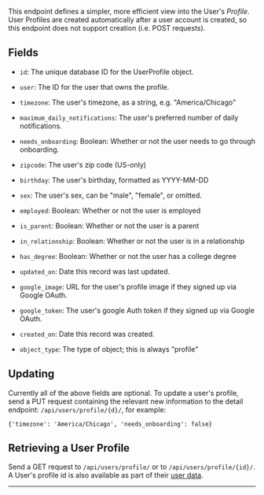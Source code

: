 This endpoint defines a simpler, more efficient view into the User's _Profile_.
User Profiles are created automatically after a user account is created, so
this endpoint does not support creation (i.e. POST requests).

## Fields

- `id`: The unique database ID for the UserProfile object.
- `user`:  The ID for the user that owns the profile.
- `timezone`: The user's timezone, as a string, e.g. "America/Chicago"
- `maximum_daily_notifications`: The user's preferred number of daily notifications.
- `needs_onboarding`: Boolean: Whether or not the user needs to go through onboarding.
- `zipcode`: The user's zip code (US-only)
- `birthday`: The user's birthday, formatted as YYYY-MM-DD
- `sex`: The user's sex, can be "male", "female", or omitted.
- `employed`: Boolean: Whether or not the user is employed
- `is_parent`: Boolean: Whether or not the user is a parent
- `in_relationship`: Boolean: Whether or not the user is in a relationship
- `has_degree`: Boolean: Whether or not the user has a college degree
- `updated_on`: Date this record was last updated.
- `google_image`: URL for the user's profile image if they signed up via Google OAuth.
- `google_token`: The user's google Auth token if they signed up via Google OAuth.

- `created_on`: Date this record was created.
- `object_type`: The type of object; this is always "profile"


## Updating

Currently all of the above fields are optional. To update a user's profile,
send a PUT request containing the relevant new information to the detail
endpoint: `/api/users/profile/{d}/`, for example:

    {'timezone': 'America/Chicago', 'needs_onboarding': false}

## Retrieving a User Profile

Send a GET request to `/api/users/profile/` or to
`/api/users/profile/{id}/`. A User's profile id is also available as
part of their [user data](/api/users/).

----


